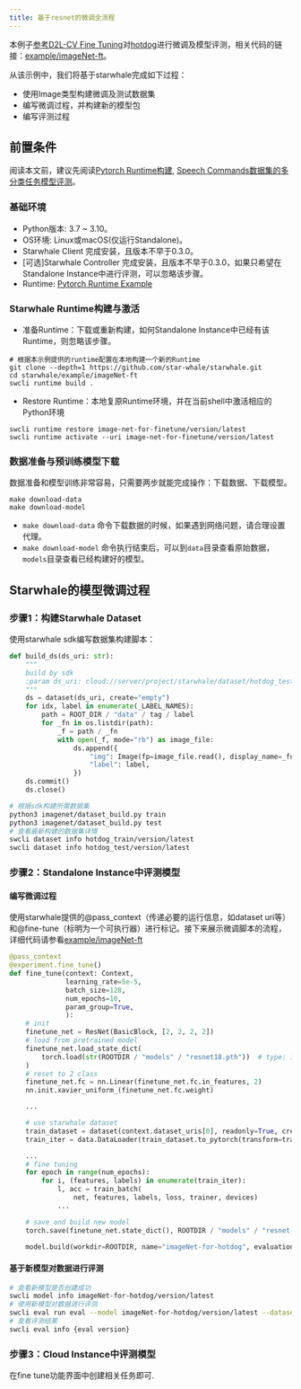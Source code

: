 ```yaml
---
title: 基于resnet的微调全流程
---
```

本例子[参考D2L-CV Fine Tuning](https://d2l.ai/chapter_computer-vision/fine-tuning.html)对[hotdog](http://d2l-data.s3-accelerate.amazonaws.com/)进行微调及模型评测，相关代码的链接：[example/imageNet-ft](https://github.com/star-whale/starwhale/tree/main/example/imageNet-ft)。

从该示例中，我们将基于starwhale完成如下过程：

- 使用Image类型构建微调及测试数据集
- 编写微调过程，并构建新的模型包
- 编写评测过程

## 前置条件

阅读本文前，建议先阅读[Pytorch Runtime构建](../runtime/examples/pytorch.md), [Speech Commands数据集的多分类任务模型评测](speech.md)。

### 基础环境

- Python版本: 3.7 ~ 3.10。
- OS环境: Linux或macOS(仅运行Standalone)。
- Starwhale Client 完成安装，且版本不早于0.3.0。
- [可选]Starwhale Controller 完成安装，且版本不早于0.3.0，如果只希望在Standalone Instance中进行评测，可以忽略该步骤。
- Runtime: [Pytorch Runtime Example](https://github.com/star-whale/starwhale/tree/main/example/runtime/pytorch)

### Starwhale Runtime构建与激活

- 准备Runtime：下载或重新构建，如何Standalone Instance中已经有该Runtime，则忽略该步骤。

```shell
# 根据本示例提供的runtime配置在本地构建一个新的Runtime
git clone --depth=1 https://github.com/star-whale/starwhale.git
cd starwhale/example/imageNet-ft
swcli runtime build .
```

- Restore Runtime：本地复原Runtime环境，并在当前shell中激活相应的Python环境

```shell
swcli runtime restore image-net-for-finetune/version/latest
swcli runtime activate --uri image-net-for-finetune/version/latest
```

### 数据准备与预训练模型下载

数据准备和模型训练非常容易，只需要两步就能完成操作：下载数据、下载模型。

```shell
make download-data
make download-model
```

- `make download-data` 命令下载数据的时候，如果遇到网络问题，请合理设置代理。
- `make download-model` 命令执行结束后，可以到`data`目录查看原始数据，`models`目录查看已经构建好的模型。


## Starwhale的模型微调过程

### 步骤1：构建Starwhale Dataset

使用starwhale sdk编写数据集构建脚本：

```python
def build_ds(ds_uri: str):
    """
    build by sdk
    :param ds_uri: cloud://server/project/starwhale/dataset/hotdog_test
    """
    ds = dataset(ds_uri, create="empty")
    for idx, label in enumerate(_LABEL_NAMES):
        path = ROOT_DIR / "data" / tag / label
        for _fn in os.listdir(path):
            _f = path / _fn
            with open(_f, mode="rb") as image_file:
                ds.append({
                    "img": Image(fp=image_file.read(), display_name=_fn, mime_type=MIMEType.PNG),
                    "label": label,
                })
    ds.commit()
    ds.close()
```

```bash
# 根据sdk构建所需数据集
python3 imagenet/dataset_build.py train
python3 imagenet/dataset_build.py test
# 查看最新构建的数据集详情
swcli dataset info hotdog_train/version/latest
swcli dataset info hotdog_test/version/latest
```


### 步骤2：Standalone Instance中评测模型

#### 编写微调过程

使用starwhale提供的@pass_context（传递必要的运行信息，如dataset uri等）和@fine-tune（标明为一个可执行器）进行标记。接下来展示微调脚本的流程，详细代码请参看[example/imageNet-ft](https://github.com/star-whale/starwhale/tree/main/example/imageNet-ft/imagenet/pipeline.py)

```python
@pass_context
@experiment.fine_tune()
def fine_tune(context: Context,
              learning_rate=5e-5,
              batch_size=128,
              num_epochs=10,
              param_group=True,
              ):
    # init
    finetune_net = ResNet(BasicBlock, [2, 2, 2, 2])
    # load from pretrained model
    finetune_net.load_state_dict(
        torch.load(str(ROOTDIR / "models" / "resnet18.pth"))  # type: ignore
    )
    # reset to 2 class
    finetune_net.fc = nn.Linear(finetune_net.fc.in_features, 2)
    nn.init.xavier_uniform_(finetune_net.fc.weight)

    ...

    # use starwhale dataset
    train_dataset = dataset(context.dataset_uris[0], readonly=True, create="forbid")
    train_iter = data.DataLoader(train_dataset.to_pytorch(transform=train_augs), batch_size=batch_size)

    ...
    # fine tuning
    for epoch in range(num_epochs):
        for i, (features, labels) in enumerate(train_iter):
            l, acc = train_batch(
                net, features, labels, loss, trainer, devices)
            ...

    # save and build new model
    torch.save(finetune_net.state_dict(), ROOTDIR / "models" / "resnet-ft.pth")

    model.build(workdir=ROOTDIR, name="imageNet-for-hotdog", evaluation_handler=ImageNetEvaluation)
```

#### 基于新模型对数据进行评测

```bash
# 查看新模型是否创建成功
swcli model info imageNet-for-hotdog/version/latest
# 使用新模型对数据进行评测
swcli eval run eval --model imageNet-for-hotdog/version/latest --dataset hotdog_test/version/latest
# 查看评测结果
swcli eval info {eval version}
```

### 步骤3：Cloud Instance中评测模型

在fine tune功能界面中创建相关任务即可.
